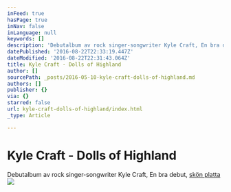 ```yaml
---
inFeed: true
hasPage: true
inNav: false
inLanguage: null
keywords: []
description: 'Debutalbum av rock singer-songwriter Kyle Craft, En bra debut, skön platta'
datePublished: '2016-08-22T22:33:19.447Z'
dateModified: '2016-08-22T22:31:43.064Z'
title: Kyle Craft - Dolls of Highland
author: []
sourcePath: _posts/2016-05-10-kyle-craft-dolls-of-highland.md
authors: []
publisher: {}
via: {}
starred: false
url: kyle-craft-dolls-of-highland/index.html
_type: Article

---
```

# Kyle Craft - Dolls of Highland

Debutalbum av rock singer-songwriter Kyle Craft, En bra debut, [skön platta][0]
![](https://the-grid-user-content.s3-us-west-2.amazonaws.com/c93d79c1-2e81-4dc5-9737-14cd8e48e677.jpg)

[0]: https://open.spotify.com/album/3viNAArNQnjmgJiOgmVzPr
